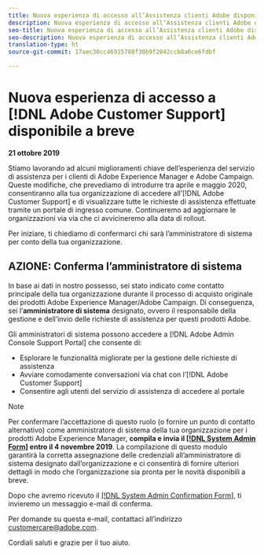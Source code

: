 ```yaml
---
title: Nuova esperienza di accesso all’Assistenza clienti Adobe disponibile a breve - Contatto per l’implementazione di AEM
description: Nuova esperienza di accesso all’Assistenza clienti Adobe disponibile a breve - Contatto per l’implementazione di AEM
seo-title: Nuova esperienza di accesso all’Assistenza clienti Adobe disponibile a breve - Contatto per l’implementazione di AEM
seo-description: Nuova esperienza di accesso all’Assistenza clienti Adobe disponibile a breve - Contatto per l’implementazione di AEM
translation-type: ht
source-git-commit: 17aec30cc46915788f30b9f2042ccb8a6ce6fdbf

---
```



# Nuova esperienza di accesso a [!DNL Adobe Customer Support] disponibile a breve

**21 ottobre 2019**

Stiamo lavorando ad alcuni miglioramenti chiave dell’esperienza del servizio di assistenza per i clienti di Adobe Experience Manager e Adobe Campaign. Queste modifiche, che prevediamo di introdurre tra aprile e maggio 2020, consentiranno alla tua organizzazione di accedere all’[!DNL Adobe Customer Support] e di visualizzare tutte le richieste di assistenza effettuate tramite un portale di ingresso comune. Continueremo ad aggiornare le organizzazioni via via che ci avvicineremo alla data di rollout.

Per iniziare, ti chiediamo di confermarci chi sarà l’amministratore di sistema per conto della tua organizzazione.

## AZIONE: Conferma l’amministratore di sistema

In base ai dati in nostro possesso, sei stato indicato come contatto principale della tua organizzazione durante il processo di acquisto originale dei prodotti Adobe Experience Manager/Adobe Campaign. Di conseguenza, sei l’**amministratore di sistema** designato, ovvero il responsabile della gestione e dell’invio delle richieste di assistenza per questi prodotti Adobe.

Gli amministratori di sistema possono accedere a [!DNL Adobe Admin Console Support Portal] che consente di:

* Esplorare le funzionalità migliorate per la gestione delle richieste di assistenza
* Avviare comodamente conversazioni via chat con l’[!DNL Adobe Customer Support]
* Consentire agli utenti del servizio di assistenza di accedere al portale

>[!NOTE]
>Per confermare l’accettazione di questo ruolo (o fornire un punto di contatto alternativo) come amministratore di sistema della tua organizzazione per i prodotti Adobe Experience Manager, **compila e invia il [[!DNL System Admin Form]](https://adobe.allegiancetech.com/cgi-bin/qwebcorporate.dll?idx=N5M8RY) entro il 4 novembre 2019**.
>La compilazione di questo modulo garantirà la corretta assegnazione delle credenziali all’amministratore di sistema designato dall’organizzazione e ci consentirà di fornire ulteriori dettagli in modo che l’organizzazione sia pronta per le novità disponibili a breve.

Dopo che avremo ricevuto il [[!DNL System Admin Confirmation Form]](https://adobe.allegiancetech.com/cgi-bin/qwebcorporate.dll?idx=N5M8RY), ti invieremo un messaggio e-mail di conferma.

Per domande su questa e-mail, contattaci all’indirizzo customercare@adobe.com.

Cordiali saluti e grazie per il tuo aiuto.
